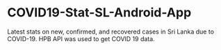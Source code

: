 # COVID19-Stat-SL-Android-App
Latest stats on new, confirmed, and recovered cases in Sri Lanka due to COVID-19. 
HPB API was used to get COVID 19 data.


